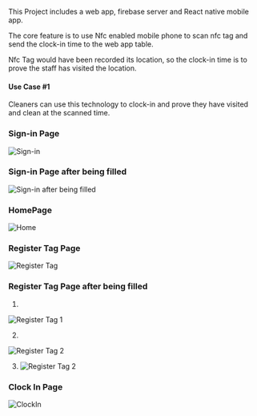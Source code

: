 This Project includes a web app, firebase server and React native mobile app.

The core feature is to use Nfc enabled mobile phone to scan nfc tag and send the clock-in time to the web app table.

Nfc Tag would have been recorded its location, so the clock-in time is to prove the staff has visited the location.

#### Use Case #1
Cleaners can use this technology to clock-in and prove they have visited and clean at the scanned time.

### Sign-in Page

![Sign-in](./src/Login_Page.jpeg)

### Sign-in Page after being filled

![Sign-in after being filled](./src/LoginPage_filledDetail.jpeg)

### HomePage

![Home](./src/Login_Page.jpeg)

### Register Tag Page

![Register Tag](./src/RegisterTaG.jpeg)

### Register Tag Page after being filled
1.
![Register Tag 1](./src/RegisterTag_fill_tagLocation.jpeg)

2.
![Register Tag 2](./src/TagRegister_page.jpeg)

3. ![Register Tag 2](./src/TagRegister_page_scannedTag.jpeg)

### Clock In Page
![ClockIn](./src/ClockIn_Screen.jpeg)
